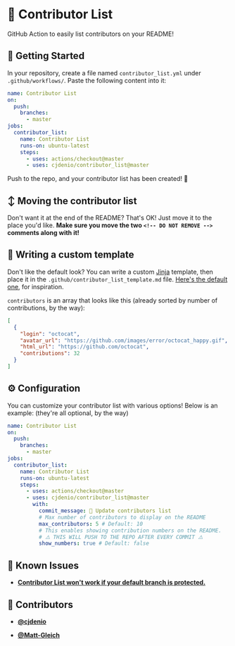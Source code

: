 <!-- DO NOT REMOVE - contributor_list:data:start:["cjdenio", "Matt-Gleich"]:end -->
# 👥 Contributor List

GitHub Action to easily list contributors on your README!

## 🏁 Getting Started

In your repository, create a file named `contributor_list.yml` under `.github/workflows/`.
Paste the following content into it:

```yml
name: Contributor List
on:
  push:
    branches:
      - master
jobs:
  contributor_list:
    name: Contributor List
    runs-on: ubuntu-latest
    steps:
      - uses: actions/checkout@master
      - uses: cjdenio/contributor_list@master
```

Push to the repo, and your contributor list has been created! 🎉

## ↕️ Moving the contributor list

Don't want it at the end of the README? That's OK! Just move it to the place you'd like. **Make sure you move the two `<!-- DO NOT REMOVE -->` comments along with it!**

## 📝 Writing a custom template

Don't like the default look? You can write a custom [Jinja](https://jinja.palletsprojects.com/) template, then place it in the `.github/contributor_list_template.md` file. [Here's the default one](https://raw.githubusercontent.com/cjdenio/contributor_list/master/contributor_list/default_template.md), for inspiration.

`contributors` is an array that looks like this (already sorted by number of contributions, by the way):

```json
[
  {
    "login": "octocat",
    "avatar_url": "https://github.com/images/error/octocat_happy.gif",
    "html_url": "https://github.com/octocat",
    "contributions": 32
  }
]
```

## ⚙️ Configuration

You can customize your contributor list with various options! Below is an example: (they're all optional, by the way)

```yaml
name: Contributor List
on:
  push:
    branches:
      - master
jobs:
  contributor_list:
    name: Contributor List
    runs-on: ubuntu-latest
    steps:
      - uses: actions/checkout@master
      - uses: cjdenio/contributor_list@master
        with:
          commit_message: 📝 Update contributors list
          # Max number of contributors to display on the README
          max_contributors: 5 # Default: 10
          # This enables showing contribution numbers on the README.
          # ⚠️ THIS WILL PUSH TO THE REPO AFTER EVERY COMMIT ⚠️
          show_numbers: true # Default: false
```

## 🐛 Known Issues

- [**Contributor List won't work if your default branch is protected.**](https://github.com/cjdenio/contributor_list/issues/6)

<!-- DO NOT REMOVE - contributor_list:start -->
## 👥 Contributors


- **[@cjdenio](https://github.com/cjdenio)**

- **[@Matt-Gleich](https://github.com/Matt-Gleich)**

<!-- DO NOT REMOVE - contributor_list:end -->
